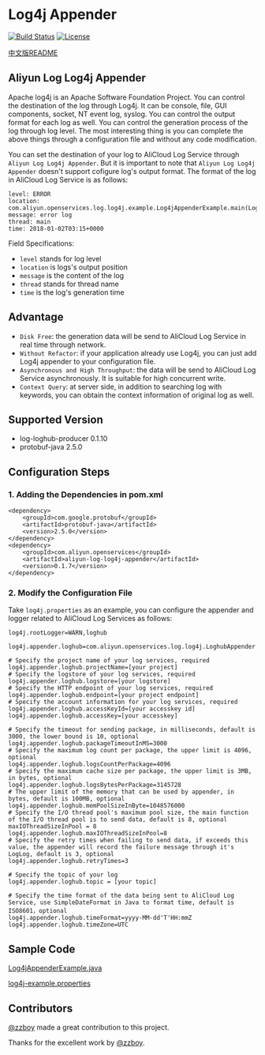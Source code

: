 # Log4j Appender

[![Build Status](https://travis-ci.org/aliyun/aliyun-log-log4j-appender.svg?branch=master)](https://travis-ci.org/aliyun/aliyun-log-log4j-appender)
[![License](https://img.shields.io/badge/license-Apache2.0-blue.svg)](/LICENSE)

[中文版README](/README_CN.md)

## Aliyun Log Log4j Appender

Apache log4j is an Apache Software Foundation Project. You can control the destination of the log through Log4j. It can be console, file, GUI components, socket, NT event log, syslog. You can control the output format for each log as well. You can control the generation process of the log through log level. The most interesting thing is you can complete the above things through a configuration file and without any code modification.

You can set the destination of your log to AliCloud Log Service through `Aliyun Log Log4j Appender`. But it is important to note that `Aliyun Log Log4j Appender` doesn't support cofigure log's output format. The format of the log in AliCloud Log Service is as follows:
```
level: ERROR
location: com.aliyun.openservices.log.log4j.example.Log4jAppenderExample.main(Log4jAppenderExample.java:16)
message: error log
thread: main
time: 2018-01-02T03:15+0000
```
Field Specifications:
+ `level` stands for log level
+ `location` is logs's output position
+ `message` is the content of the log
+ `thread` stands for thread name
+ `time` is the log's generation time


## Advantage
+ `Disk Free`: the generation data will be send to AliCloud Log Service in real time through network.
+ `Without Refactor`: if your application already use Log4j, you can just add Log4j appender to your configuration file.
+ `Asynchronous and High Throughput`: the data will be send to AliCloud Log Service asynchronously. It is suitable for high concurrent write.
+ `Context Query`: at server side, in addition to searching log with keywords, you can obtain the context information of original log as well.


## Supported Version
* log-loghub-producer 0.1.10
* protobuf-java 2.5.0


## Configuration Steps

### 1. Adding the Dependencies in pom.xml

```
<dependency>
    <groupId>com.google.protobuf</groupId>
    <artifactId>protobuf-java</artifactId>
    <version>2.5.0</version>
</dependency>
<dependency>
    <groupId>com.aliyun.openservices</groupId>
    <artifactId>aliyun-log-log4j-appender</artifactId>
    <version>0.1.7</version>
</dependency>
```

### 2. Modify the Configuration File

Take `log4j.properties` as an example, you can configure the appender and logger related to AliCloud Log Services as follows:
```
log4j.rootLogger=WARN,loghub

log4j.appender.loghub=com.aliyun.openservices.log.log4j.LoghubAppender

# Specify the project name of your log services, required
log4j.appender.loghub.projectName=[your project]
# Specify the logstore of your log services, required
log4j.appender.loghub.logstore=[your logstore]
# Specify the HTTP endpoint of your log services, required
log4j.appender.loghub.endpoint=[your project endpoint]
# Specify the account information for your log services, required
log4j.appender.loghub.accessKeyId=[your accesskey id]
log4j.appender.loghub.accessKey=[your accesskey]

# Specify the timeout for sending package, in milliseconds, default is 3000, the lower bound is 10, optional
log4j.appender.loghub.packageTimeoutInMS=3000
# Specify the maximum log count per package, the upper limit is 4096, optional
log4j.appender.loghub.logsCountPerPackage=4096
# Specify the maximum cache size per package, the upper limit is 3MB, in bytes, optional
log4j.appender.loghub.logsBytesPerPackage=3145728
# The upper limit of the memory that can be used by appender, in bytes, default is 100MB, optional
log4j.appender.loghub.memPoolSizeInByte=1048576000
# Specify the I/O thread pool's maximum pool size, the main function of the I/O thread pool is to send data, default is 8, optional
maxIOThreadSizeInPool = 8
log4j.appender.loghub.maxIOThreadSizeInPool=8
# Specify the retry times when failing to send data, if exceeds this value, the appender will record the failure message through it's LogLog, default is 3, optional
log4j.appender.loghub.retryTimes=3

# Specify the topic of your log
log4j.appender.loghub.topic = [your topic]

# Specify the time format of the data being sent to AliCloud Log Service, use SimpleDateFormat in Java to format time, default is ISO8601，optional
log4j.appender.loghub.timeFormat=yyyy-MM-dd'T'HH:mmZ
log4j.appender.loghub.timeZone=UTC
```

## Sample Code

[Log4jAppenderExample.java](/src/main/java/com/aliyun/openservices/log/log4j/example/Log4jAppenderExample.java)

[log4j-example.properties](/src/main/resources/log4j-example.properties)

## Contributors
[@zzboy](https://github.com/zzboy) made a great contribution to this project.

Thanks for the excellent work by [@zzboy](https://github.com/zzboy).
